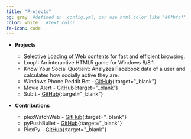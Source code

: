 ```yaml
---
title: "Projects"
bg: gray  #defined in _config.yml, can use html color like '#0fbfcf'
color: white   #text color
fa-icon: code
---
```

* <i class="fa fa-cogs"></i> **Projects**
  - Selective Loading of Web contents for fast and efficient browsing.
  - Loop!: An interactive HTML5 game for Windows 8/8.1
  - Know Your Social Quotient: Analyzes Facebook data of a user and calculates how socially active they are.
  - Windows Phone Reddit Bot - [GitHub](https://github.com/iammrinal0/wpstore-reddit-bot){:target="_blank"}
  - Movie Alert - [GitHub](https://github.com/iammrinal0/movie-alert){:target="_blank"}
  - SubIt - [GitHub](https://github.com/iammrinal0/subit){:target="_blank"}

* <i class="fa fa-pencil"></i> **Contributions**
  - plexWatchWeb - [GitHub](https://github.com/ecleese/plexWatchWeb){:target="_blank"}
  - pyPushBullet - [GitHub](https://github.com/Azelphur/pyPushBullet){:target="_blank"}
  - PlexPy       - [GitHub](https://github.com/drzoidberg33/plexpy){:target="_blank"}